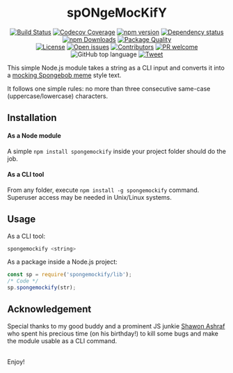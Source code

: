 <h1 align="center">spONgeMocKifY</h1>

<p align="center">
    <a href="https://travis-ci.org/maacpiash/spongemockify" target="_blank"><img
            src="https://travis-ci.org/maacpiash/spongemockify.svg?branch=master" alt="Build Status"></a>
    <a href="https://codecov.io/gh/maacpiash/spongemockify/" target="_blank"><img
            src="https://img.shields.io/codecov/c/github/maacpiash/spongemockify.svg"
            alt="Codecov Coverage"></a>
    <a href="https://www.npmjs.com/package/spongemockify" target="_blank"><img src="https://badge.fury.io/js/spongemockify.svg"
            alt="npm version"></a>
    <a href="https://david-dm.org/maacpiash/spongemockify" target="_blank"><img src="https://img.shields.io/david/maacpiash/spongemockify.svg"
            alt="Dependency status"></a>
    <a href="https://www.npmjs.com/package/spongemockify" target="_blank"><img src="https://img.shields.io/npm/dt/spongemockify.svg"
            alt="npm Downloads"></a>
    <a href="https://packagequality.com/#?package=spongemockify" target="_blank"><img
            src="https://npm.packagequality.com/shield/spongemockify.svg" alt="Package Quality"></a><br>
    <a href="https://github.com/maacpiash/spongemockify/blob/master/LICENSE" target="_blank"><img
            src="https://img.shields.io/github/license/maacpiash/spongemockify.svg" alt="License"></a>
    <a href="https://github.com/maacpiash/spongemockify/issues" target="_blank"><img
            src="https://img.shields.io/github/issues/maacpiash/spongemockify.svg" alt="Open issues"></a>
    <a href="https://github.com/maacpiash/spongemockify/graphs/contributors" target="_blank"><img
            src="https://img.shields.io/github/contributors/maacpiash/spongemockify.svg" alt="Contributors"></a>
    <a href="https://github.com/maacpiash/spongemockify/pulls" target="_blank"><img
            src="https://img.shields.io/badge/PR-welcome-green.svg" alt="PR welcome"></a>
    <img src="https://img.shields.io/github/languages/top/maacpiash/spONgeMocKifY.svg?color=green&amp;style=flat"
        alt="GitHub top language">
    <a  target="_blank"
        href="https://twitter.com/intent/tweet?url=https%3A//github.com/maacpiash/spongemockify&amp;text=cHeCK%20tHIs%20Out%21"><img
            src="https://img.shields.io/badge/share-twitter-blue.svg" alt="Tweet"></a>
</p>

This simple Node.js module takes a string as a CLI input and converts it into a [mocking Spongebob meme](https://knowyourmeme.com/memes/mocking-spongebob) style text.

It follows one simple rules: no more than three consecutive same-case (uppercase/lowercase) characters.

## Installation

#### As a Node module
A simple `npm install spongemockify` inside your project folder should do the job.

#### As a CLI tool
From any folder, execute `npm install -g spongemockify` command. Superuser access may be needed in Unix/Linux systems.

## Usage
As a CLI tool:
```bash
spongemockify <string>
```

As a package inside a Node.js project:
```JavaScript
const sp = require('spongemockify/lib');
/* Code */
sp.spongemockify(str);
```

## Acknowledgement

Special thanks to my good buddy and a prominent JS junkie [Shawon Ashraf](https://github.com/ShawonAshraf) who spent his precious time (on his birthday!) to kill some bugs and make the module usable as a CLI command.
<br><br>

Enjoy!
